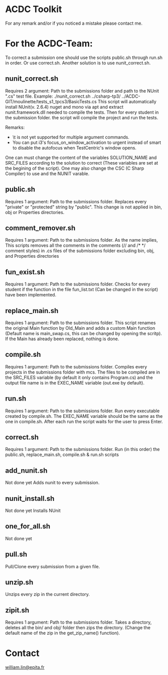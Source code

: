 # ACDC Toolkit

For any remark and/or if you noticed a mistake please contact me.

# For the ACDC-Team:
To correct a submission one should use the scripts public.sh through run.sh in
order. Or use correct.sh. Another solution is to use nunit_correct.sh.

## nunit_correct.sh
Requires 2 argument: Path to the submissions folder and path to the NUnit ".cs"
test file.
Example: ./nunit_correct.sh ../csharp-tp3/ ../ACDC-GIT/moulinette/tests_s1_tpcs3/BasicTests.cs 
This script will automatically install NUnit(v. 2.6.4) nuget and mono via apt
and extract nunit.framework.dll needed to compile the tests. Then for every
student in the submission folder. the script will compile the project and run
the tests.

Remarks:
- \t is not yet supported for multiple argument commands.
- You can put i3's focus_on_window_activation to urgent instead of smart to
disable the autofocus when TestCentric's window opens.


One can must change the content of the variables SOLUTION_NAME and
SRC_FILES according to the solution to correct (These variables are set at the
begining of the script). One may also change the CSC (C Sharp Compiler) to use
and the NUNIT varable.


## public.sh
Requires 1 argument: Path to the submissions folder.
Replaces every "private" or "protected" string by "public". This change is not
applied in bin, obj or Properties directories.

## comment_remover.sh
Requires 1 argument: Path to the submissions folder.
As the name implies, This scripts removes all the comments in the comments
(// and /* */ comment styles) in .cs files of the submissions folder excluding
bin, obj, and Properties directories

## fun_exist.sh
Requires 1 argument: Path to the submissions folder.
Checks for every student if the function in the file fun_list.txt (Can be
changed in the script) have been implemented.

## replace_main.sh
Requires 1 argument: Path to the submissions folder.
This script renames the original Main function by Old_Main and adds a custom
Main function (Default name is main_swap.cs, this can be changed by opening the
scritp). If the Main has already been replaced, nothing is done.

## compile.sh
Requires 1 argument: Path to the submissions folder.
Compiles every projects in the submissions folder with mcs. The files to be
compiled are in the  SRC_FILES variable (by default it only contains
Program.cs) and the output file name is in the EXEC_NAME variable (out.exe by
default).

## run.sh
Requires 1 argument: Path to the submissions folder.
Run every executable created by compile.sh. The EXEC_NAME variable should be
the same as the one in compile.sh. After each run the script waits for the user
to press Enter.

## correct.sh
Requires 1 argument: Path to the submissions folder.
Run (in this order) the public.sh, replace_main.sh, compile.sh & run.sh scripts

## add_nunit.sh
Not done yet
Adds nunit to every submission.

## nunit_install.sh
Not done yet
Installs NUnit

## one_for_all.sh
Not done yet

## pull.sh
Pull/Clone every submission from a given file.

## unzip.sh
Unzips every zip in the current directory.

## zipit.sh
Requires 1 argument: Path to the submissions folder.
Takes a directory, deletes all the bin/ and obj/ folder then zips the directory.
(Change the default name of the zip in the get_zip_name() function).

# Contact
william.lin@epita.fr


